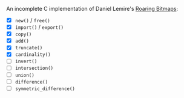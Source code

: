 An incomplete C implementation of Daniel Lemire's [Roaring Bitmaps][paper]:

- [x] `new()` / `free()`
- [x] `import()` / `export()`
- [x] `copy()`
- [x] `add()`
- [x] `truncate()`
- [x] `cardinality()`
- [ ] `invert()`
- [ ] `intersection()`
- [ ] `union()`
- [ ] `difference()`
- [ ] `symmetric_difference()`

[paper]: http://arxiv.org/pdf/1402.6407v4.pdf
